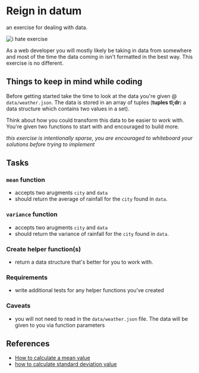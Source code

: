 # Reign in datum
an exercise for dealing with data.

![i hate exercise](https://media.giphy.com/media/5qaaGRYtLv5JK/giphy.gif)

As a web developer you will mostly likely be taking in data from somewhere and most of the time the data
coming in isn't formatted in the best way. This exercise is no different.

## Things to keep in mind while coding
Before getting started take the time to look at the data you're given @ `data/weather.json`. The data is stored
in an array of tuples (**tuples tl;dr:** a data structure which contains two values in a set).

Think about how you could transform this data to be easier to work with. You're given two functions to start
with and encouraged to build more.

*this exercise is intentionally sparse, you are encouraged to whiteboard your solutions before trying to implement*

## Tasks

### `mean` function
- accepts two arugments `city` and `data`
- should return the average of rainfall for the `city` found in `data`.

### `variance` function
- accepts two arugments `city` and `data`
- should return the variance of rainfall for the `city` found in `data`.

### Create helper function(s)
- return a data structure that's better for you to work with.

### Requirements
- write additional tests for any helper functions you've created

### Caveats
- you will not need to read in the `data/weather.json` file. The data will be given to you via function parameters

## References
- [How to calculate a mean value](http://www.mathsisfun.com/mean.html)
- [how to calculate standard deviation value](http://www.mathsisfun.com/data/standard-deviation.html)
